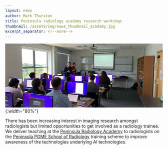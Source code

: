 ```yaml
---
layout: news
author: Mark Thurston
title: Peninsula radiology academy research workshop
thumbnail: /assets/img/news_thumbnail_academy.jpg
excerpt_separator: <!--more-->
---
```


![workshop](/assets/img/news_academy.png){:width="80%"}

There has been increasing interest in imaging research amongst radiologists but
limited opportunities to get involved as a radiology trainee. We deliver
teaching at the [Peninsula Radiology Academy](https://www.penra.org.uk/) to
radiologists on the [Peninsula PGME School of
Radiology](https://radiology.peninsuladeanery.nhs.uk/) training scheme to
improve awareness of the technologies underlying AI technologies.

